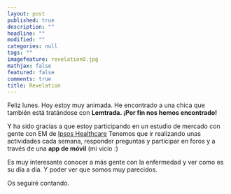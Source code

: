 ```yaml
---
layout: post
published: true
description: ""
headline: ""
modified: ""
categories: null
tags: ""
imagefeature: revelation0.jpg
mathjax: false
featured: false
comments: true
title: Revelation
---
```


Feliz lunes. Hoy estoy muy animada. He encontrado a una chica que también está tratándose con **Lemtrada. ¡Por fin nos hemos encontrado!**

Y ha sido gracias a que estoy participando en un estudio de mercado con gente con EM de [Ipsos Healthcare](http://www.ipsos.es/?q=health_care)
Tenemos que ir realizando unas actividades cada semana, responder preguntas y participar en foros y a través de una **app de móvil** (mi vicio :)

Es muy interesante conocer a más gente con la enfermedad y ver como es su día a día.
Y poder ver que somos muy parecidos. 

Os seguiré contando.

